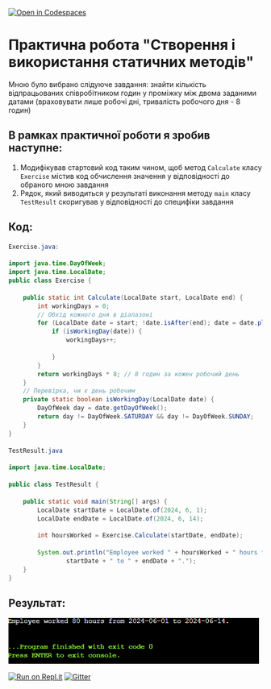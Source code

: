 [![Open in Codespaces](https://classroom.github.com/assets/launch-codespace-2972f46106e565e64193e422d61a12cf1da4916b45550586e14ef0a7c637dd04.svg)](https://classroom.github.com/open-in-codespaces?assignment_repo_id=18249430)
# Практична робота "Створення і використання статичних методів" 
Мною було вибрано слідуюче завдання: знайти кількість відпрацьованих співробітником годин у проміжку між двома заданими датами (враховувати лише робочі дні, тривалість робочого дня - 8 годин)
## В рамках практичної роботи я зробив наступне:
1. Модифікував стартовий код таким чином, щоб метод ```Calculate``` класу ```Exercise``` містив код обчислення значення у відповідності до обраного мною завдання 
2. Рядок, який виводиться у результаті виконання методу ```main``` класу ```TestResult```  скоригував у відповідності до специфіки завдання

## Код:
```Java
Exercise.java:

import java.time.DayOfWeek;
import java.time.LocalDate;
public class Exercise {

    public static int Calculate(LocalDate start, LocalDate end) {
        int workingDays = 0;
        // Обхід кожного дня в діапазоні
        for (LocalDate date = start; !date.isAfter(end); date = date.plusDays(1)) {
            if (isWorkingDay(date)) {
                workingDays++;
                
            }
        }
        return workingDays * 8; // 8 годин за кожен робочий день
    }
    // Перевірка, чи є день робочим
    private static boolean isWorkingDay(LocalDate date) {
        DayOfWeek day = date.getDayOfWeek();
        return day != DayOfWeek.SATURDAY && day != DayOfWeek.SUNDAY;
    }
}

TestResult.java

import java.time.LocalDate;

public class TestResult {

    public static void main(String[] args) {
        LocalDate startDate = LocalDate.of(2024, 6, 1);
        LocalDate endDate = LocalDate.of(2024, 6, 14);

        int hoursWorked = Exercise.Calculate(startDate, endDate);

        System.out.println("Employee worked " + hoursWorked + " hours from " +
                startDate + " to " + endDate + ".");
    }
}

```
## Результат:
![](https://github.com/ppc-ntu-khpi/methods-xxxx3423/blob/master/png/%D0%A1%D0%BD%D0%B8%D0%BC%D0%BE%D0%BA%20%D1%8D%D0%BA%D1%80%D0%B0%D0%BD%D0%B0%202025-06-19%20212530.png?raw=true)


[![Run on Repl.it](https://repl.it/badge/github/ppc-ntu-khpi/identifiers-types-starter)](https://repl.it/github/ppc-ntu-khpi/identifiers-types-starter) [![Gitter](https://badges.gitter.im/PPC-SE-2020/OOP.svg)](https://gitter.im/PPC-SE-2020/OOP?utm_source=badge&utm_medium=badge&utm_campaign=pr-badge)

